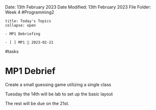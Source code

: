 Date: 13th February 2023
Date Modified: 13th February 2023
File Folder: Week 4
#Programming2 

```ad-abstract
title: Today's Topics
collapse: open

- MP1 Debriefing
```


```ad-todo
- [ ] MP1 📅 2023-02-21 
```
#tasks 

# MP1 Debrief

Create a small guessing game utilizing a single class

Tuesday the 14th will be lab to set up the basic layout

The rest will be due on the 21st.

